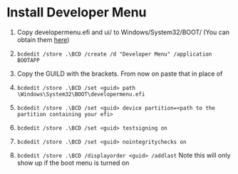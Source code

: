 # Install Developer Menu

1. Copy developermenu.efi and ui/ to Windows/System32/BOOT/ (You can obtain them [here](https://github.com/WOA-Project/WOA-Deployer-Lumia/tree/master/Source/Deployer.Lumia/Core/Developer%20Menu))

2. `bcdedit /store .\BCD /create /d "Developer Menu" /application BOOTAPP`

3. Copy the GUILD with the brackets. From now on paste that in place of <guid>

4. `bcdedit /store .\BCD /set <guid> path \Windows\System32\BOOT\developermenu.efi`

5. `bcdedit /store .\BCD /set <guid> device partition=<path to the partition containing your efi>`

6. `bcdedit /store .\BCD /set <guid> testsigning on`

7. `bcdedit /store .\BCD /set <guid> nointegritychecks on`

8. `bcdedit /store .\BCD /displayorder <guid> /addlast` Note this will only show up if the boot menu is turned on
